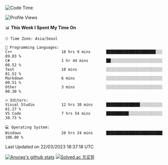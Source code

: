 <!--START_SECTION:waka-->
![Code Time](http://img.shields.io/badge/Code%20Time-36%20hrs%2026%20mins-blue)

![Profile Views](http://img.shields.io/badge/Profile%20Views-30-blue)

📊 **This Week I Spent My Time On** 

```text
🕑︎ Time Zone: Asia/Seoul

💬 Programming Languages: 
C++                      18 hrs 9 mins       ██████████████████████░░░   89.03 % 
C#                       1 hr 44 mins        ██░░░░░░░░░░░░░░░░░░░░░░░   08.52 % 
Text                     18 mins             ░░░░░░░░░░░░░░░░░░░░░░░░░   01.52 % 
Markdown                 6 mins              ░░░░░░░░░░░░░░░░░░░░░░░░░   00.51 % 
Other                    3 mins              ░░░░░░░░░░░░░░░░░░░░░░░░░   00.30 % 

🔥 Editors: 
Visual Studio            12 hrs 30 mins      ███████████████░░░░░░░░░░   61.27 % 
VS Code                  7 hrs 54 mins       ██████████░░░░░░░░░░░░░░░   38.73 % 

💻 Operating System: 
Windows                  20 hrs 24 mins      █████████████████████████   100.00 % 
```


 Last Updated on 22/03/2023 18:37:18 UTC
<!--END_SECTION:waka-->
[![Anurag's github stats](https://github-readme-stats.vercel.app/api?username=heosumin518)](https://github.com/anuraghazra/github-readme-stats)
[![Solved.ac
프로필](http://mazassumnida.wtf/api/v2/generate_badge?boj=heosumin)](https://solved.ac/heosumin)
